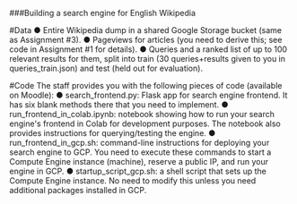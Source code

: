 
###Building a search engine for English Wikipedia

#Data
● Entire Wikipedia dump in a shared Google Storage bucket (same as Assignment #3).
● Pageviews for articles (you need to derive this; see code in Assignment #1 for details).
● Queries and a ranked list of up to 100 relevant results for them, split into train (30
queries+results given to you in queries_train.json) and test (held out for evaluation).

#Code
The staff provides you with the following pieces of code (available on Moodle):
● search_frontend.py: Flask app for search engine frontend. It has six blank methods there
that you need to implement.
● run_frontend_in_colab.ipynb: notebook showing how to run your search engine's frontend
in Colab for development purposes. The notebook also provides instructions for
querying/testing the engine.
● run_frontend_in_gcp.sh: command-line instructions for deploying your search engine to
GCP. You need to execute these commands to start a Compute Engine instance
(machine), reserve a public IP, and run your engine in GCP.
● startup_script_gcp.sh: a shell script that sets up the Compute Engine instance. No need to
modify this unless you need additional packages installed in GCP.
